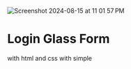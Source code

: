 ![Screenshot 2024-08-15 at 11 01 57 PM](https://github.com/user-attachments/assets/4331f9bc-bc19-4cb4-b214-bdd3d473b709)


Login Glass Form 
=================
with html and css with simple 

